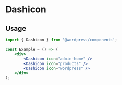 # Dashicon

## Usage

<!-- wp:docs/sandbox { "name": "dashicon" } -->
```jsx
import { Dashicon } from '@wordpress/components';

const Example = () => (
	<div>
		<Dashicon icon="admin-home" />
		<Dashicon icon="products" />
		<Dashicon icon="wordpress" />
	</div>
);
```
<!-- /wp:docs/sandbox -->
